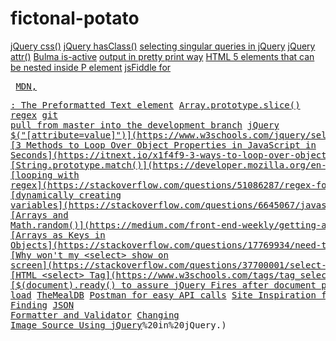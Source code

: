 # fictonal-potato
[jQuery css()](https://www.w3schools.com/jquery/jquery_css.asp)
[jQuery hasClass()](https://api.jquery.com/hasclass/)
[selecting singular queries in jQuery](https://stackoverflow.com/questions/307500/how-do-i-select-a-single-element-in-jquery)
[jQuery attr()](https://www.w3schools.com/jquery/html_attr.asp#:~:text=The%20attr()%20method%20sets,the%20set%20of%20matched%20elements.)
[Bulma is-active](https://bulma.io/documentation/components/navbar/)
[output in pretty print way](https://stackoverflow.com/questions/16862627/json-stringify-output-to-div-in-pretty-print-way)
[HTML 5 elements that can be nested inside P element](https://stackoverflow.com/questions/9852312/list-of-html5-elements-that-can-be-nested-inside-p-element)
[jsFiddle for <pre>](http://jsfiddle.net/K83cK/)
[MDN, <pre>: The Preformatted Text element](https://developer.mozilla.org/en-US/docs/Web/HTML/Element/pre)
[Array.prototype.slice()](https://developer.mozilla.org/en-US/docs/Web/JavaScript/Reference/Global_Objects/Array/slice)
[regex](https://regexr.com/)
[git pull from master into the development branch](https://stackoverflow.com/questions/20101994/git-pull-from-master-into-the-development-branch)
[jQuery $("[attribute=value]")](https://www.w3schools.com/jquery/sel_attribute_equal_value.asp)
[3 Methods to Loop Over Object Properties in JavaScript in Seconds](https://itnext.io/x1f4f9-3-ways-to-loop-over-object-properties-with-vanilla-javascript-es6-included-efb4a68cfbb)
[String.prototype.match()](https://developer.mozilla.org/en-US/docs/Web/JavaScript/Reference/Global_Objects/String/match)
[looping with regex](https://stackoverflow.com/questions/51086287/regex-for-phrase-searching)
[dynamically creating variables](https://stackoverflow.com/questions/6645067/javascript-dynamically-creating-variables-for-loops)
[Arrays and Math.random()](https://medium.com/front-end-weekly/getting-a-random-item-from-an-array-43e7e18e8796)
[Arrays as Keys in Objects](https://stackoverflow.com/questions/17769934/need-to-use-value-of-an-html-select-option-as-an-array-name)
[Why won't my <select> show on screen](https://stackoverflow.com/questions/37700001/select-tag-doesnt-display-on-my-form)
[HTML <select> Tag](https://www.w3schools.com/tags/tag_select.asp)
[$(document).ready() to assure jQuery Fires after document page load](https://learn.jquery.com/using-jquery-core/document-ready/)
[TheMealDB](https://www.themealdb.com/api.php)
[Postman for easy API calls](https://web.postman.co/)
[Site Inspiration for Recipe Finding](https://reciperoulette.tv/)
[JSON Formatter and Validator](https://jsonformatter.curiousconcept.com/#)
[Changing Image Source Using jQuery](https://www.tutorialrepublic.com/faq/how-to-change-the-image-source-using-jquery.php#:~:text=Answer%3A%20Use%20the%20jQuery%20attr,img%3E%20tag)%20in%20jQuery.)
